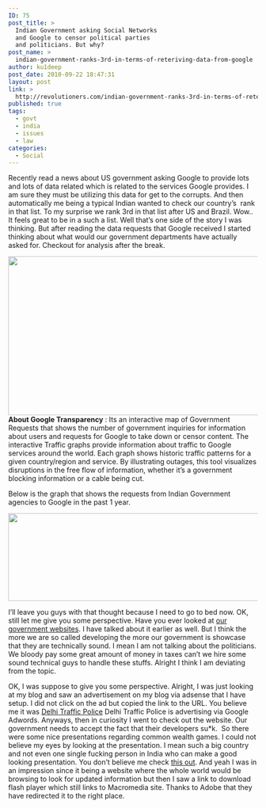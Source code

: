 ```yaml
---
ID: 75
post_title: >
  Indian Government asking Social Networks
  and Google to censor political parties
  and politicians. But why?
post_name: >
  indian-government-ranks-3rd-in-terms-of-reteriving-data-from-google
author: ku1deep
post_date: 2010-09-22 18:47:31
layout: post
link: >
  http://revolutioners.com/indian-government-ranks-3rd-in-terms-of-reteriving-data-from-google/
published: true
tags:
  - govt
  - india
  - issues
  - law
categories:
  - Social
---
```

Recently read a news about US government asking Google to provide lots and lots of data related which is related to the services Google provides. I am sure they must be utilizing this data for get to the corrupts. And then automatically me being a typical Indian wanted to check our country’s  rank in that list. To my surprise we rank 3rd in that list after US and Brazil. Wow.. It feels great to be in a such a list. Well that’s one side of the story I was thinking. But after reading the data requests that Google received I started thinking about what would our government departments have actually asked for. Checkout for analysis after the break.

<span id="more-2453"></span>
<img class="alignnone" src="https://web.archive.org/web/20130308104932im_/http://img201.imageshack.us/img201/1192/indiangovernmentgoogled.png" alt="" width="600" height="321" />
<strong>About Google Transparency</strong> : Its an interactive map of Government Requests that shows the number of government inquiries for information about users and requests for Google to take down or censor content. The interactive Traffic graphs provide information about traffic to Google services around the world. Each graph shows historic traffic patterns for a given country/region and service. By illustrating outages, this tool visualizes disruptions in the free flow of information, whether it’s a government blocking information or a cable being cut.

Below is the graph that shows the requests from Indian Government agencies to Google in the past 1 year.

<img class="alignnone" src="https://web.archive.org/web/20130308104932im_/http://img52.imageshack.us/img52/6910/searchpatterngoogletran.png" alt="" width="600" height="177" />

I’ll leave you guys with that thought because I need to go to bed now. OK, still let me give you some perspective. Have you ever looked at <a href="https://web.archive.org/web/20130308104932/http://www.revolutioners.com/where-the-hell-are-indian-web-developers/">our government websites</a>. I have talked about it earlier as well. But I think the more we are so called developing the more our government is showcase that they are technically sound. I mean I am not talking about the politicians. We bloody pay some great amount of money in taxes can’t we hire some sound technical guys to handle these stuffs. Alright I think I am deviating from the topic.

OK, I was suppose to give you some perspective. Alright, I was just looking at my blog and saw an advertisement on my blog via adsense that I have setup. I did not click on the ad but copied the link to the URL. You believe me it was <a href="https://web.archive.org/web/20130308104932/http://www.delhitrafficpolice.nic.in/" target="_blank" rel="noopener">Delhi Traffic Police</a> Delhi Traffic Police is advertising via Google Adwords. Anyways, then in curiosity I went to check out the website. Our government needs to accept the fact that their developers su*k.  So there were some nice presentations regarding common wealth games. I could not believe my eyes by looking at the presentation. I mean such a big country and not even one single fucking person in India who can make a good looking presentation. You don’t believe me check <a href="https://web.archive.org/web/20130308104932/http://www.delhitrafficpolice.nic.in/cwg1.ppt" target="_blank" rel="noopener">this out</a>. And yeah I was in an impression since it being a website where the whole world would be browsing to look for updated information but then I saw a link to download flash player which still links to Macromedia site. Thanks to Adobe that they have redirected it to the right place.
